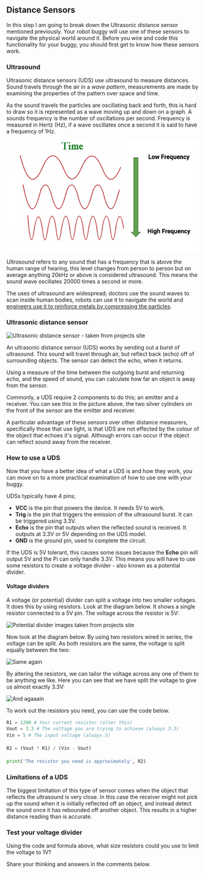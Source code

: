 [comment]: # (
Is this step open? Y/N
If so, short description of this step:
Related links:
Related files:
)

## Distance Sensors

In this step I am going to break down the Ultrasonic distance sensor mentioned previously. Your robot buggy will use one of these sensors to navigate the physical world around it. Before you wire and code this functionality for your buggy, you should first get to know how these sensors work.

### Ultrasound

Ultrasonic distance sensors (UDS) use ultrasound to measure distances. Sound travels through the air in a *wave pattern*, measurements are made by examining the properties of the pattern over space and time.

As the sound travels the particles are oscillating back and forth, this is hard to draw so it is represented as a wave moving up and down on a graph. A sounds frequency is the number of oscillations per second. Frequency is measured in Hertz (Hz), if a wave oscillates once a second it is said to have a frequency of 1Hz. 

![A few waves showing the difference between high and low frequency sounds.](images/frequency_example.png)

*Ultrasound* refers to any sound that has a frequency that is above the human range of hearing, this level changes from person to person but on average anything 20kHz or above is considered ultrasound. This means the sound wave oscillates 20000 times a second or more.

The uses of ultrasound are widespread; doctors use the sound waves to scan inside human bodies, robots can use it to navigate the world and [engineers use it to reinforce metals by compressing the particles]().

### Ultrasonic distance sensor

![Ultrasonic distance sensor - taken from projects site](https://projects-static.raspberrypi.org/projects/see-like-a-bat/fac1abdedade76d99cbc5231ddf6ec3da912eebc/en/images/Ultrasonic_Distance_Sensor.png)

An ultrasonic distance sensor (UDS) works by sending out a burst of ultrasound. This sound will travel through air, but reflect back (echo) off of surrounding objects. The sensor can detect the echo, when it returns.

Using a measure of the time between the outgoing burst and returning echo, and the speed of sound, you can calculate how far an object is away from the sensor.

Commonly, a UDS require 2 components to do this; an emitter and a receiver. You can see this in the picture above, the two silver cylinders on the front of the sensor are the emitter and receiver.

A particular advantage of these sensors over other distance measurers, specifically those that use light, is that UDS are not effected by the colour of the object that echoes it's signal. Although errors can occur if the object can reflect sound away from the receiver.

### How to use a UDS

Now that you have a better idea of what a UDS is and how they work, you can move on to a more practical examination of how to use one with your buggy.

UDSs typically have 4 pins;

+ **VCC** is the pin that powers the device. It needs 5V to work.
+ **Trig** is the pin that triggers the emission of the ultrasound burst. It can be triggered using 3.3V.
+ **Echo** is the pin that outputs when the reflected sound is received. It outputs at 3.3V or 5V depending on the UDS model.
+ **GND** is the ground pin, used to complete the circuit.

If the UDS is 5V tolerant, this causes some issues because the **Echo** pin will output 5V and the Pi can only handle 3.3V. This means you will have to use some resistors to create a voltage divider - also known as a potential divider.

#### Voltage dividers

A voltage (or potential) divider can split a voltage into two smaller voltages. It does this by using resistors. Look at the diagram below. It shows a single resistor connected to a 5V pin. The voltage across the resistor is 5V:

![Potential divider images taken from projects site](https://projects-static.raspberrypi.org/projects/see-like-a-bat/fac1abdedade76d99cbc5231ddf6ec3da912eebc/en/images/See_Like_A_Bat_Diagram_2.png)

Now look at the diagram below. By using two resistors wired in series, the voltage can be split. As both resistors are the same, the voltage is split equally between the two:

![Same again](https://projects-static.raspberrypi.org/projects/see-like-a-bat/fac1abdedade76d99cbc5231ddf6ec3da912eebc/en/images/See_Like_A_Bat_Diagram_3.png)

By altering the resistors, we can tailor the voltage across any one of them to be anything we like. Here you can see that we have split the voltage to give us almost exactly 3.3V:

![And agaaain](https://projects-static.raspberrypi.org/projects/see-like-a-bat/fac1abdedade76d99cbc5231ddf6ec3da912eebc/en/images/See_Like_A_Bat_Diagram_4.png)

To work out the resistors you need, you can use the code below.

~~~python
R1 = 1200 # Your current resistor (alter this)
Vout = 3.3 # The voltage you are trying to achieve (always 3.3)
Vin = 5 # The input voltage (always 5)

R2 = (Vout * R1) / (Vin - Vout)

print('The resistor you need is approximately', R2)
~~~

### Limitations of a UDS

The biggest limitation of this type of sensor comes when the object that reflects the ultrasound is very close. In this case the receiver might not pick up the sound when it is initially reflected off an object, and instead detect the sound once it has rebounded off another object. This results in a higher distance reading than is accurate.

### Test your voltage divider

Using the code and formula above, what size resistors could you use to limit the voltage to 1V?

Share your thinking and answers in the comments below.
